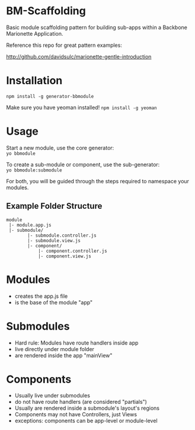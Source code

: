 BM-Scaffolding
==============

Basic module scaffolding pattern for building sub-apps within a Backbone Marionette Application. 

Reference this repo for great pattern examples:

http://github.com/davidsulc/marionette-gentle-introduction


# Installation

`npm install -g generator-bbmodule`

Make sure you have yeoman installed! `npm install -g yeoman`

# Usage

Start a new module, use the core generator:  
`yo bbmodule`

To create a sub-module or component, use the sub-generator:  
`yo bbmodule:submodule`

For both, you will be guided through the steps required to namespace your modules. 


## Example Folder Structure

```
module
 |- module.app.js
 |- submodule/
        |- submodule.controller.js
        |- submodule.view.js
        |- component/
            |- component.controller.js
            |- component.view.js
```

# Modules
- creates the app.js file
- is the base of the module "app"

# Submodules
- Hard rule: Modules have route handlers inside app
- live directly under module folder
- are rendered inside the app "mainView" 

# Components
- Usually live under submodules
- do not have route handlers (are considered "partials")
- Usually are rendered inside a submodule's layout's regions 
- Components may not have Controllers, just Views
- exceptions: components can be app-level or module-level 
